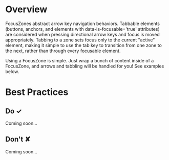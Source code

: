 # Overview
FocusZones abstract arrow key navigation behaviors. Tabbable elements (buttons, anchors, and elements with data-is-focusable&#x3D;&#39;true&#39; attributes) are considered when pressing directional arrow keys and focus is moved appropriately. Tabbing to a zone sets focus only to the current &quot;active&quot; element, making it simple to use the tab key to transition from one zone to the next, rather than through every focusable element.

Using a FocusZone is simple. Just wrap a bunch of content inside of a FocusZone, and arrows and tabbling will be handled for you! See examples below.


# Best Practices

## Do &#10003;
Coming soon...

## Don't &#10008;
Coming soon...